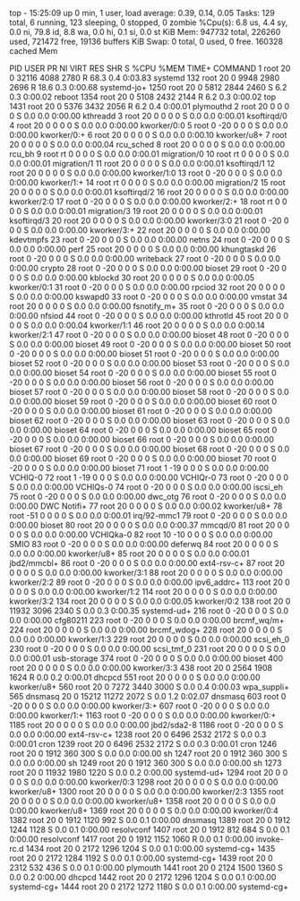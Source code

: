 top - 15:25:09 up 0 min,  1 user,  load average: 0.39, 0.14, 0.05
Tasks: 129 total,   6 running, 123 sleeping,   0 stopped,   0 zombie
%Cpu(s):  6.8 us,  4.4 sy,  0.0 ni, 79.8 id,  8.8 wa,  0.0 hi,  0.1 si,  0.0 st
KiB Mem:    947732 total,   226260 used,   721472 free,    19136 buffers
KiB Swap:        0 total,        0 used,        0 free.   160328 cached Mem

  PID USER      PR  NI    VIRT    RES    SHR S  %CPU %MEM     TIME+ COMMAND
    1 root      20   0   32116   4088   2780 R  68.3  0.4   0:03.83 systemd
  132 root      20   0    9948   2980   2696 R  18.6  0.3   0:00.68 systemd-jo+
 1250 root      20   0    5812   2844   2460 S   6.2  0.3   0:00.02 reboot
 1354 root      20   0    5108   2432   2144 R   6.2  0.3   0:00.02 top
 1431 root      20   0    5376   3432   2056 R   6.2  0.4   0:00.01 plymouthd
    2 root      20   0       0      0      0 S   0.0  0.0   0:00.00 kthreadd
    3 root      20   0       0      0      0 S   0.0  0.0   0:00.01 ksoftirqd/0
    4 root      20   0       0      0      0 S   0.0  0.0   0:00.00 kworker/0:0
    5 root       0 -20       0      0      0 S   0.0  0.0   0:00.00 kworker/0:+
    6 root      20   0       0      0      0 S   0.0  0.0   0:00.10 kworker/u8+
    7 root      20   0       0      0      0 S   0.0  0.0   0:00.04 rcu_sched
    8 root      20   0       0      0      0 S   0.0  0.0   0:00.00 rcu_bh
    9 root      rt   0       0      0      0 S   0.0  0.0   0:00.01 migration/0
   10 root      rt   0       0      0      0 S   0.0  0.0   0:00.01 migration/1
   11 root      20   0       0      0      0 S   0.0  0.0   0:00.01 ksoftirqd/1
   12 root      20   0       0      0      0 S   0.0  0.0   0:00.00 kworker/1:0
   13 root       0 -20       0      0      0 S   0.0  0.0   0:00.00 kworker/1:+
   14 root      rt   0       0      0      0 S   0.0  0.0   0:00.00 migration/2
   15 root      20   0       0      0      0 S   0.0  0.0   0:00.01 ksoftirqd/2
   16 root      20   0       0      0      0 S   0.0  0.0   0:00.00 kworker/2:0
   17 root       0 -20       0      0      0 S   0.0  0.0   0:00.00 kworker/2:+
   18 root      rt   0       0      0      0 S   0.0  0.0   0:00.01 migration/3
   19 root      20   0       0      0      0 S   0.0  0.0   0:00.01 ksoftirqd/3
   20 root      20   0       0      0      0 S   0.0  0.0   0:00.00 kworker/3:0
   21 root       0 -20       0      0      0 S   0.0  0.0   0:00.00 kworker/3:+
   22 root      20   0       0      0      0 S   0.0  0.0   0:00.00 kdevtmpfs
   23 root       0 -20       0      0      0 S   0.0  0.0   0:00.00 netns
   24 root       0 -20       0      0      0 S   0.0  0.0   0:00.00 perf
   25 root      20   0       0      0      0 S   0.0  0.0   0:00.00 khungtaskd
   26 root       0 -20       0      0      0 S   0.0  0.0   0:00.00 writeback
   27 root       0 -20       0      0      0 S   0.0  0.0   0:00.00 crypto
   28 root       0 -20       0      0      0 S   0.0  0.0   0:00.00 bioset
   29 root       0 -20       0      0      0 S   0.0  0.0   0:00.00 kblockd
   30 root      20   0       0      0      0 S   0.0  0.0   0:00.05 kworker/0:1
   31 root       0 -20       0      0      0 S   0.0  0.0   0:00.00 rpciod
   32 root      20   0       0      0      0 S   0.0  0.0   0:00.00 kswapd0
   33 root       0 -20       0      0      0 S   0.0  0.0   0:00.00 vmstat
   34 root      20   0       0      0      0 S   0.0  0.0   0:00.00 fsnotify_m+
   35 root       0 -20       0      0      0 S   0.0  0.0   0:00.00 nfsiod
   44 root       0 -20       0      0      0 S   0.0  0.0   0:00.00 kthrotld
   45 root      20   0       0      0      0 S   0.0  0.0   0:00.04 kworker/1:1
   46 root      20   0       0      0      0 S   0.0  0.0   0:00.14 kworker/2:1
   47 root       0 -20       0      0      0 S   0.0  0.0   0:00.00 bioset
   48 root       0 -20       0      0      0 S   0.0  0.0   0:00.00 bioset
   49 root       0 -20       0      0      0 S   0.0  0.0   0:00.00 bioset
   50 root       0 -20       0      0      0 S   0.0  0.0   0:00.00 bioset
   51 root       0 -20       0      0      0 S   0.0  0.0   0:00.00 bioset
   52 root       0 -20       0      0      0 S   0.0  0.0   0:00.00 bioset
   53 root       0 -20       0      0      0 S   0.0  0.0   0:00.00 bioset
   54 root       0 -20       0      0      0 S   0.0  0.0   0:00.00 bioset
   55 root       0 -20       0      0      0 S   0.0  0.0   0:00.00 bioset
   56 root       0 -20       0      0      0 S   0.0  0.0   0:00.00 bioset
   57 root       0 -20       0      0      0 S   0.0  0.0   0:00.00 bioset
   58 root       0 -20       0      0      0 S   0.0  0.0   0:00.00 bioset
   59 root       0 -20       0      0      0 S   0.0  0.0   0:00.00 bioset
   60 root       0 -20       0      0      0 S   0.0  0.0   0:00.00 bioset
   61 root       0 -20       0      0      0 S   0.0  0.0   0:00.00 bioset
   62 root       0 -20       0      0      0 S   0.0  0.0   0:00.00 bioset
   63 root       0 -20       0      0      0 S   0.0  0.0   0:00.00 bioset
   64 root       0 -20       0      0      0 S   0.0  0.0   0:00.00 bioset
   65 root       0 -20       0      0      0 S   0.0  0.0   0:00.00 bioset
   66 root       0 -20       0      0      0 S   0.0  0.0   0:00.00 bioset
   67 root       0 -20       0      0      0 S   0.0  0.0   0:00.00 bioset
   68 root       0 -20       0      0      0 S   0.0  0.0   0:00.00 bioset
   69 root       0 -20       0      0      0 S   0.0  0.0   0:00.00 bioset
   70 root       0 -20       0      0      0 S   0.0  0.0   0:00.00 bioset
   71 root       1 -19       0      0      0 S   0.0  0.0   0:00.00 VCHIQ-0
   72 root       1 -19       0      0      0 S   0.0  0.0   0:00.00 VCHIQr-0
   73 root       0 -20       0      0      0 S   0.0  0.0   0:00.00 VCHIQs-0
   74 root       0 -20       0      0      0 S   0.0  0.0   0:00.00 iscsi_eh
   75 root       0 -20       0      0      0 S   0.0  0.0   0:00.00 dwc_otg
   76 root       0 -20       0      0      0 S   0.0  0.0   0:00.00 DWC Notifi+
   77 root      20   0       0      0      0 S   0.0  0.0   0:00.02 kworker/u8+
   78 root     -51   0       0      0      0 S   0.0  0.0   0:00.01 irq/92-mmc1
   79 root       0 -20       0      0      0 S   0.0  0.0   0:00.00 bioset
   80 root      20   0       0      0      0 S   0.0  0.0   0:00.37 mmcqd/0
   81 root      20   0       0      0      0 S   0.0  0.0   0:00.00 VCHIQka-0
   82 root      10 -10       0      0      0 S   0.0  0.0   0:00.00 SMIO
   83 root       0 -20       0      0      0 S   0.0  0.0   0:00.00 deferwq
   84 root      20   0       0      0      0 S   0.0  0.0   0:00.00 kworker/u8+
   85 root      20   0       0      0      0 S   0.0  0.0   0:00.01 jbd2/mmcbl+
   86 root       0 -20       0      0      0 S   0.0  0.0   0:00.00 ext4-rsv-c+
   87 root      20   0       0      0      0 S   0.0  0.0   0:00.00 kworker/3:1
   88 root      20   0       0      0      0 S   0.0  0.0   0:00.00 kworker/2:2
   89 root       0 -20       0      0      0 S   0.0  0.0   0:00.00 ipv6_addrc+
  113 root      20   0       0      0      0 S   0.0  0.0   0:00.00 kworker/1:2
  114 root      20   0       0      0      0 S   0.0  0.0   0:00.00 kworker/3:2
  134 root      20   0       0      0      0 S   0.0  0.0   0:00.05 kworker/0:2
  138 root      20   0   11932   3096   2340 S   0.0  0.3   0:00.35 systemd-ud+
  216 root       0 -20       0      0      0 S   0.0  0.0   0:00.00 cfg80211
  223 root       0 -20       0      0      0 S   0.0  0.0   0:00.00 brcmf_wq/m+
  224 root      20   0       0      0      0 S   0.0  0.0   0:00.00 brcmf_wdog+
  228 root      20   0       0      0      0 S   0.0  0.0   0:00.00 kworker/1:3
  229 root      20   0       0      0      0 S   0.0  0.0   0:00.00 scsi_eh_0
  230 root       0 -20       0      0      0 S   0.0  0.0   0:00.00 scsi_tmf_0
  231 root      20   0       0      0      0 S   0.0  0.0   0:00.01 usb-storage
  374 root       0 -20       0      0      0 S   0.0  0.0   0:00.00 bioset
  400 root      20   0       0      0      0 S   0.0  0.0   0:00.00 kworker/3:3
  438 root      20   0    2564   1908   1624 R   0.0  0.2   0:00.01 dhcpcd
  551 root      20   0       0      0      0 S   0.0  0.0   0:00.00 kworker/u8+
  560 root      20   0    7272   3440   3000 S   0.0  0.4   0:00.03 wpa_suppli+
  565 dnsmasq   20   0   15212  11272   2072 S   0.0  1.2   0:02.07 dnsmasq
  603 root       0 -20       0      0      0 S   0.0  0.0   0:00.00 kworker/3:+
  607 root       0 -20       0      0      0 S   0.0  0.0   0:00.00 kworker/1:+
 1163 root       0 -20       0      0      0 S   0.0  0.0   0:00.00 kworker/0:+
 1185 root      20   0       0      0      0 S   0.0  0.0   0:00.00 jbd2/sda2-8
 1186 root       0 -20       0      0      0 S   0.0  0.0   0:00.00 ext4-rsv-c+
 1238 root      20   0    6496   2532   2172 S   0.0  0.3   0:00.01 cron
 1239 root      20   0    6496   2532   2172 S   0.0  0.3   0:00.01 cron
 1246 root      20   0    1912    360    300 S   0.0  0.0   0:00.00 sh
 1247 root      20   0    1912    360    300 S   0.0  0.0   0:00.00 sh
 1249 root      20   0    1912    360    300 S   0.0  0.0   0:00.00 sh
 1273 root      20   0   11932   1980   1220 S   0.0  0.2   0:00.00 systemd-ud+
 1294 root      20   0       0      0      0 S   0.0  0.0   0:00.00 kworker/0:3
 1298 root      20   0       0      0      0 S   0.0  0.0   0:00.00 kworker/u8+
 1300 root      20   0       0      0      0 S   0.0  0.0   0:00.00 kworker/2:3
 1355 root      20   0       0      0      0 S   0.0  0.0   0:00.00 kworker/u8+
 1358 root      20   0       0      0      0 S   0.0  0.0   0:00.00 kworker/u8+
 1369 root      20   0       0      0      0 S   0.0  0.0   0:00.00 kworker/0:4
 1382 root      20   0    1912   1120    992 S   0.0  0.1   0:00.00 dnsmasq
 1389 root      20   0    1912   1244   1128 S   0.0  0.1   0:00.00 resolvconf
 1407 root      20   0    1912    812    684 S   0.0  0.1   0:00.00 resolvconf
 1417 root      20   0    1912   1152   1060 R   0.0  0.1   0:00.00 invoke-rc.d
 1434 root      20   0    2172   1296   1204 S   0.0  0.1   0:00.00 systemd-cg+
 1435 root      20   0    2172   1284   1192 S   0.0  0.1   0:00.00 systemd-cg+
 1439 root      20   0    2312    532    436 S   0.0  0.1   0:00.00 plymouth
 1441 root      20   0    2124   1500   1360 S   0.0  0.2   0:00.00 dhcpcd
 1442 root      20   0    2172   1296   1204 S   0.0  0.1   0:00.00 systemd-cg+
 1444 root      20   0    2172   1272   1180 S   0.0  0.1   0:00.00 systemd-cg+

